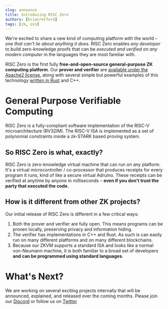 ```yaml
---
slug: announce
title: Introducing RISC Zero
authors: [brianretford]
tags: [zk, oss]
---
```


We're excited to share a new kind of computing platform with the world – 
*one that can't lie about anything it does.* RISC Zero enables *any developer*
to build zero-knowledge proofs that can be *executed and verified on any modern
computer* in the languages they are most familiar with.

RISC Zero is the first fully **free-and-open-source general-purpose ZK computing
platform**. Our **prover and verifier** are [available under the Apache2
license](https://github.com/risc0/risc0), along with several simple but powerful
examples of this technology 
[written in Rust](https://github.com/risc0/risc0-rust-examples) and 
C++.

# General Purpose Verifiable Computing

RISC Zero is a fully-compliant software implementation of the RISC-V 
microarchitecture (RV32IM). The RISC-V ISA is implemented as
a set of polynomial constraints inside a zk-STARK based proving
system.

## So RISC Zero is what, exactly?

RISC Zero is zero-knowledge virtual machine that can run on any platform.
It's a virtual microcontroller / co-processor that produces receipts for 
every program it runs, kind of like a secure virtual Adruino. These receipts can be verified at anytime by anyone 
in milliseconds – **even if you don't trust the party that executed the code.**


## How is it different from other ZK projects?

Our initial release of RISC Zero is different in a few critical ways:

 1. Both the prover and verifier are fully open. This means programs can be proven locally, preserving privacy and information hiding.
 2. The verifier has implementations in C++ and Rust. As such is can easily run on many different platforms and on many different blockchains.
 3. Because our ZKVM supports a standard ISA and looks like a normal von-Neumann machine, it is both familiar to a broad set of developers **and can be programmed using standard languages**.

# What's Next?

We are working on several exciting projects internally that will be announced, explained, and released over the coming months. Please join our [Discord](https://discord.gg/risczero) or follow us on [Twitter](https://twitter.com/risczero)
